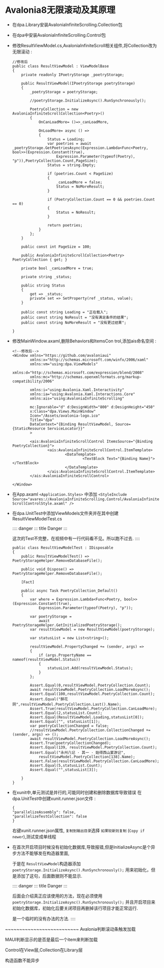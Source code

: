 # Avalonia8无限滚动及其原理

- 在dpa.Library安装AvaloniaInfiniteScrolling.Collection包

- 在dpa中安装AvaloniaInfiniteScrolling.Control包

- 修改ResultViewModel.cs,AvaloniaInfiniteScroll相关组件,将Collection改为无限滚动
  :

      //修改后
      public class ResultViewModel : ViewModelBase
      {
          private readonly IPoetryStorage _poetryStorage;

          public ResultViewModel(IPoetryStorage poetryStorage)
          {
              _poetryStorage = poetryStorage;

              //poetryStorage.InitializeAsync().RunSynchronously();

              PoetryCollection = new AvaloniaInfiniteScrollCollection<Poetry>()
              {
                  OnCanLoadMore= ()=>_canLoadMore,

                  OnLoadMore= async () =>
                  {
                      Status = Loading; 
                      var poetries = await _poetryStorage.GetPoetriesAsync(Expression.Lambda<Func<Poetry, bool>>(Expression.Constant(true),
                          Expression.Parameter(typeof(Poetry), "p")),PoetryCollection.Count,PageSize);
                      Status = string.Empty;

                      if (poetries.Count < PageSize)
                      {
                          _canLoadMore = false;
                          Status = NoMoreResult;
                      }

                      if (PoetryCollection.Count == 0 && poetries.Count == 0)
                      {
                          Status = NoResult;
                      }

                      return poetries;
                  }
              };
          }

          public const int PageSize = 100;

          public AvaloniaInfiniteScrollCollection<Poetry> PoetryCollection { get; }

          private bool _canLoadMore = true;

          private string _status;

          public string Status
          {
              get => _status;
              private set => SetProperty(ref _status, value);
          }

          public const string Loading = "正在载入";
          public const string NoResult = "没有满足条件的结果";
          public const string NoMoreResult = "没有更过结果";

      }

- 修改MainWindow.axaml,删除Behaviors和ItemsCon trol,添加ais命名空间 :

      <!--修改后-->
      <Window xmlns="https://github.com/avaloniaui"
              xmlns:x="http://schemas.microsoft.com/winfx/2006/xaml"
              xmlns:vm="using:dpa.ViewModels"
              xmlns:d="http://schemas.microsoft.com/expression/blend/2008"
              xmlns:mc="http://schemas.openxmlformats.org/markup-compatibility/2006"

              xmlns:i="using:Avalonia.Xaml.Interactivity"
              xmlns:ia="using:Avalonia.Xaml.Interactions.Core"
              xmlns:ais="using:AvaloniaInfiniteScrolling"

              mc:Ignorable="d" d:DesignWidth="800" d:DesignHeight="450"
              x:Class="dpa.Views.MainWindow"
              Icon="/Assets/avalonia-logo.ico"
              Title="dpa"
              DataContext="{Binding ResultViewModel, Source={StaticResource ServiceLocator}}"
              >

              <ais:AvaloniaInfiniteScrollControl ItemsSource="{Binding PoetryCollection}">
                      <ais:AvaloniaInfiniteScrollControl.ItemTemplate>
                              <DataTemplate>
                                      <TextBlock Text="{Binding Name}"></TextBlock>
                              </DataTemplate>
                      </ais:AvaloniaInfiniteScrollControl.ItemTemplate>
              </ais:AvaloniaInfiniteScrollControl>

      </Window>

- 在App.axaml `<Application.Styles>` 中添加
  `<StyleInclude Source="avares://AvaloniaInfiniteScrolling.Control/AvaloniaInfiniteScrollControlStyle.axaml" />`

- 在dpa.UnitTest中添加ViewModels文件夹并在其中创建ResultViewModelTest.cs

  :::: danger
  ::: title
  Danger
  :::

  这次的Test不完整，在视频中有一行代码看不见。所以跑不过去.
  ::::

      public class ResultViewModelTest : IDisposable
      {
          public ResultViewModelTest() => PoetryStorageHelper.RemoveDatabaseFile();

          public void Dispose() => PoetryStorageHelper.RemoveDatabaseFile();

          [Fact]

          public async Task PoetryCollection_Default()
          {
              var where = Expression.Lambda<Func<Poetry, bool>>(Expression.Constant(true),
                  Expression.Parameter(typeof(Poetry), "p"));

              var poetryStorage =
                  await PoetryStorageHelper.GetInitializedPoetryStorage();
              var resultViewModel = new ResultViewModel(poetryStorage);

              var statusList = new List<string>();

              resultViewModel.PropertyChanged += (sender, args) =>
              {
                  if (args.PropertyName == nameof(resultViewModel.Status))
                  {
                      statusList.Add(resultViewModel.Status);
                  }
              };

              Assert.Equal(0,resultViewModel.PoetryCollection.Count);
              await resultViewModel.PoetryCollection.LoadMoreAsync();
              Assert.Equal(100,resultViewModel.PoetryCollection.Count);
              Assert.Equal("醉花阴",resultViewModel.PoetryCollection.Last().Name);
              Assert.True(resultViewModel.PoetryCollection.CanLoadMore);
              Assert.Equal(2,statusList.Count);
              Assert.Equal(ResultViewModel.Loading,statusList[0]);
              Assert.Equal("", statusList[1]);
              var poetryCollectionChanged = false;
              //resultViewModel.PoetryCollection.CollectionChanged += (sender, args) => ();
              await resultViewModel.PoetryCollection.LoadMoreAsync();
              Assert.True(poetryCollectionChanged);
              Assert.Equal(139, resultViewModel.PoetryCollection.Count);
              Assert.Equal("永州八记 · 其一 · 始得西山宴游记",
                  resultViewModel.PoetryCollection[138].Name);
              Assert.False(resultViewModel.PoetryCollection.CanLoadMore);
              Assert.Equal(5,statusList.Count);
              Assert.Equal("",statusList[3]);

          }
      }

- 在xunit中,单元测试是并行的,可能同时创建和删除数据库导致错误
  在dpa.UnitTest中创建xunit.runner.json文件 :

      {
      "parallelizeAssembly": false,
      "parallelizeTestCollection": false
      }

  右键xunit.runner.json属性, `复制到输出目录`选择 `如果较新则复制`
  (`Copy if newer`),测试变成单线程

- 在首次开启项目时候没有初始化数据库,导致报错,但是InitializeAsync是个异步方法不能够发在构造器里面,

  于是在 `ResultViewModel`构造器添加
  `poetryStorage.InitializeAsync().RunSynchronously();`
  用来初始化，但是添加了这句，后面数据则不能显示.

  :::: danger
  ::: title
  Danger
  :::

  后面会介绍真正应该使用的方法，现在必须使用
  `poetryStorage.InitializeAsync().RunSynchronously();`
  并且开启项目来初始化数据库，初始化后要关闭项目再删掉该行项目才能正常运行.

  是一个临时的没有办法的方法.
  ::::

\~\~\~\~\~\~\~\~\~\~\~\~\~\~\~\~\~\~\~\~\~\~\~\~\~\~
Avalonia判断滚动条触发加载

MAUI判断显示的是否是最后一个item来判断加载

Control在View层,Collection在Library层

构造函数不能异步
